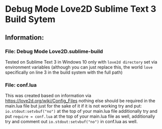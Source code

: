 # Debug Mode Love2D Sublime Text 3 Build Sytem

## Information:


### File: Debug Mode Love2D.sublime-build

Tested on Sublime Text 3 in Windows 10 only with `love2d directory` set via environment variables (although you can just replace this, the world `love` specifically on line 3 in the build system with the full path)


### File: conf.lua

This was created based on information via https://love2d.org/wiki/Config_Files nothing else should be required in the main.lua file but just for the sake of it if it is not working try and put: `io.stdout:setvbuf("no")` at the top of your main.lua file additionally try and put `require = conf.lua` at the top of your main.lua file as well, additionally try and comment out `io.stdout:setvbuf("no")` in conf.lua as well.